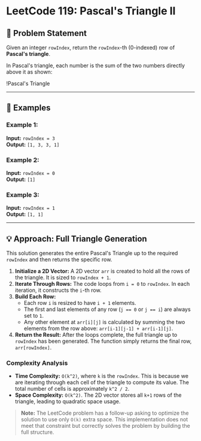 # LeetCode 119: Pascal's Triangle II

## 🧩 Problem Statement

Given an integer `rowIndex`, return the `rowIndex`-th (0-indexed) row of **Pascal's triangle**.

In Pascal's triangle, each number is the sum of the two numbers directly above it as shown:

!Pascal's Triangle

---

## 🔢 Examples

### Example 1:

**Input:** `rowIndex = 3`  
**Output:** `[1, 3, 3, 1]`

### Example 2:

**Input:** `rowIndex = 0`  
**Output:** `[1]`

### Example 3:

**Input:** `rowIndex = 1`  
**Output:** `[1, 1]`

---

## 💡 Approach: Full Triangle Generation

This solution generates the entire Pascal's Triangle up to the required `rowIndex` and then returns the specific row.

1.  **Initialize a 2D Vector:** A 2D vector `arr` is created to hold all the rows of the triangle. It is sized to `rowIndex + 1`.
2.  **Iterate Through Rows:** The code loops from `i = 0` to `rowIndex`. In each iteration, it constructs the `i`-th row.
3.  **Build Each Row:**
    -   Each row `i` is resized to have `i + 1` elements.
    -   The first and last elements of any row (`j == 0` or `j == i`) are always set to `1`.
    -   Any other element at `arr[i][j]` is calculated by summing the two elements from the row above: `arr[i-1][j-1] + arr[i-1][j]`.
4.  **Return the Result:** After the loops complete, the full triangle up to `rowIndex` has been generated. The function simply returns the final row, `arr[rowIndex]`.

### Complexity Analysis

*   **Time Complexity:** `O(k^2)`, where `k` is the `rowIndex`. This is because we are iterating through each cell of the triangle to compute its value. The total number of cells is approximately `k^2 / 2`.
*   **Space Complexity:** `O(k^2)`. The 2D vector stores all `k+1` rows of the triangle, leading to quadratic space usage.

> **Note:** The LeetCode problem has a follow-up asking to optimize the solution to use only `O(k)` extra space. This implementation does not meet that constraint but correctly solves the problem by building the full structure.

